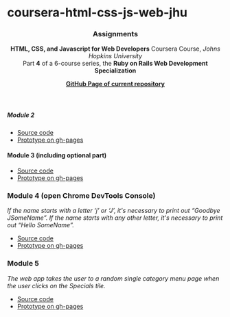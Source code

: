 # coursera-html-css-js-web-jhu
<header>
  <div><h3>Assignments</h3></div>
  <p><strong>HTML, CSS, and Javascript for Web Developers</strong> Coursera Course, <I>Johns Hopkins University</I><br>
  Part <strong>4</strong> of a 6-course series, the <strong>Ruby on Rails Web Development Specialization</strong></p> 
  <p><a href="http://veravasileva.github.io/coursera-html-css-js-web-jhu/"><strong>GitHub Page of current repository</strong></a></p>
</header>

<div>
  <section>
    <h5><strong>Module 2</strong></h5>
    <div>
      <ul>
        <li><a href="https://github.com/VeraVasileva/coursera-html-css-js-web-jhu/tree/gh-pages/menu">Source code</a>
        <li><a href="http://veravasileva.github.io/coursera-html-css-js-web-jhu/menu/">Prototype on gh-pages</a>
      </ul>
    </div>
  </section>

  <section>
    <h4><strong>Module 3</strong> (including optional part)</h4>
    <div>
      <ul>
        <li><a href="https://github.com/VeraVasileva/coursera-html-css-js-web-jhu/tree/gh-pages/menu_module3_opt">Source code</a>
        <li><a href="http://veravasileva.github.io/coursera-html-css-js-web-jhu/menu_module3_opt/">Prototype on gh-pages</a>
      </ul>
    </div>
  </section>
        
  <section>
    <h3><strong>Module 4</strong> (open Chrome DevTools Console)</h3>
    <span><I>If the name starts with a letter ‘j’ or ‘J’, it's necessary to print out “Goodbye JSomeName”. If the name starts with any other letter, it's necessary to print out “Hello SomeName”.</I></span>
    <div>
      <ul>
        <li><a href="https://github.com/VeraVasileva/coursera-html-css-js-web-jhu/tree/gh-pages/module4">Source code</a>
        <li><a href="http://veravasileva.github.io/coursera-html-css-js-web-jhu/module4/">Prototype on gh-pages</a>
      </ul>
    </div>
  </section>

  <section>
    <h3><strong>Module 5</strong></h3>
    <span><I>The web app takes the user to a random single category menu page when the user clicks on the Specials tile.</I></span>
    <div>
      <ul>
        <li><a href="https://github.com/VeraVasileva/coursera-html-css-js-web-jhu/tree/gh-pages/module5">Source code</a>
        <li><a href="http://veravasileva.github.io/coursera-html-css-js-web-jhu/module5/">Prototype on gh-pages</a>
      </ul>
    </div>
  </section>
</div>
